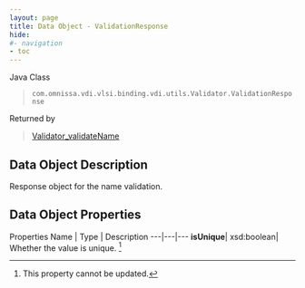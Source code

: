 ```yaml
---
layout: page
title: Data Object - ValidationResponse
hide:
#- navigation
- toc
---
```






Java Class
> `com.omnissa.vdi.vlsi.binding.vdi.utils.Validator.ValidationResponse`

Returned by
> [Validator_validateName](vdi.utils.Validator.md#validateName)


## Data Object Description

Response object for the name validation.

## Data Object Properties
Properties
Name |  Type |  Description
---|---|---
**isUnique**|  xsd:boolean|  Whether the value is unique. [^2]
 


 


[^2]: This property cannot be updated.